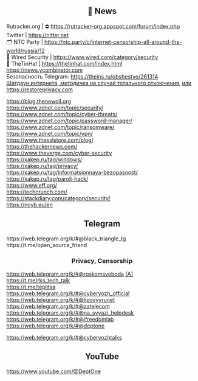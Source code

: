 <h2 align="center">📰 News</h2>

Rutracker.org | ⛔‍ https://rutracker-org.appspot.com/forum/index.php
<br>
Twitter | https://nitter.net
<br>
🗂 NTC Party | https://ntc.party/c/internet-censorship-all-around-the-world/russia/12
<br>
📰 Wired Security | https://www.wired.com/category/security
<br>
📰 TheTinHat | https://thetinhat.com/index.html
<br>
https://news.ycombinator.com
<br>
Безопасность Telegram: https://theins.ru/obshestvo/261314
<br>
[Шатдаун интернета, методичка на случай тотального отключения](https://telegra.ph/Partizanskij-internet-Kakie-prilozheniya-sleduet-ustanovit-dlya-obhoda-blokirovok-i-na-sluchaj-internet-shatdauna-04-06), [или](https://nasvyazi.org/10-glavnyh-pravil-na-sluchaj-shatdauna/)
<br>
https://restoreprivacy.com

https://blog.thenewoil.org
<br>
https://www.zdnet.com/topic/security/
<br>
https://www.zdnet.com/topic/cyber-threats/
<br>
https://www.zdnet.com/topic/password-manager/
<br>
https://www.zdnet.com/topic/ransomware/
<br>
https://www.zdnet.com/topic/vpn/
<br>
https://www.thesslstore.com/blog/
<br>
https://thehackernews.com/
<br>
https://www.theverge.com/cyber-security
<br>
https://xakep.ru/tag/windows/
<br>
https://xakep.ru/tag/privacy/
<br>
https://xakep.ru/tag/informatsionnaya-bezopasnost/
<br>
https://xakep.ru/tag/paroli-hack/
<br>
https://www.eff.org/
<br>
https://techcrunch.com/
<br>
https://stackdiary.com/category/security/
<br>
https://noyb.eu/en

<h2 align="center"> Telegram</h2>
https://web.telegram.org/k/#@black_triangle_tg
<br>
https://t.me/open_source_friend

<h3 align="center"> Privacy, Censorship</h3>

https://web.telegram.org/k/#@roskomsvoboda [[A]](https://web.telegram.org/a/#-1020195196)
<br>
https://t.me/rks_tech_talk
<br>
https://t.me/teplitsa
<br>
https://web.telegram.org/k/#@cyberyozh_official
<br>
https://web.telegram.org/k/#@lipovyyrunet
<br>
https://web.telegram.org/k/#@zatelecom
<br>
https://web.telegram.org/k/#@na_svyazi_helpdesk
<br>
https://web.telegram.org/k/#@ifreedomlab
<br>
https://web.telegram.org/k/#@deptone

https://web.telegram.org/k/#@cyberyozhtalks

<h2 align="center"> YouTube</h2>

https://www.youtube.com/@DeptOne
